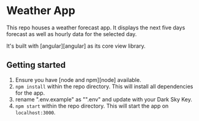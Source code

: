 # Weather App

This repo houses a weather forecast app.
It displays the next five days forecast as well as hourly data for the selected day.

It's built with [angular][angular] as its core view library.

## Getting started

1. Ensure you have [node and npm][node] available.
1. `npm install` within the repo directory.
   This will install all dependencies for the
   app.
1. rename ".env.example" as "".env" and update with your Dark Sky Key.
1. `npm start` within the repo directory.
   This will start the app on `localhost:3000`.
